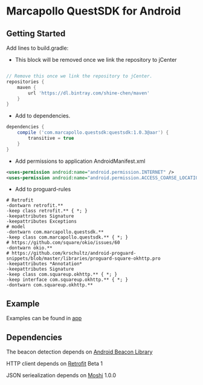 # Marcapollo QuestSDK for Android #



##  Getting Started ##

Add lines to build.gradle:

- This block will be removed once we link the repository to jCenter
```gradle

// Remove this once we link the repository to jCenter.
repositories {
    maven {
        url 'https://dl.bintray.com/shine-chen/maven'
    }
}
```

- Add to dependencies.
```gradle
dependencies {
	compile ('com.marcapollo.questsdk:questsdk:1.0.3@aar') {
		transitive = true
	}
}
```

- Add permissions to application AndroidManifest.xml
```xml
<uses-permission android:name="android.permission.INTERNET" />
<uses-permission android:name="android.permission.ACCESS_COARSE_LOCATION"/>
```

- Add to proguard-rules
```proguard
# Retrofit
-dontwarn retrofit.**
-keep class retrofit.** { *; }
-keepattributes Signature
-keepattributes Exceptions
# model
-dontwarn com.marcapollo.questsdk.**
-keep class com.marcapollo.questsdk.** { *; }
# https://github.com/square/okio/issues/60
-dontwarn okio.**
# https://github.com/krschultz/android-proguard-snippets/blob/master/libraries/proguard-square-okhttp.pro
-keepattributes *Annotation*
-keepattributes Signature
-keep class com.squareup.okhttp.** { *; }
-keep interface com.squareup.okhttp.** { *; }
-dontwarn com.squareup.okhttp.**
```

## Example ##
Examples can be found in [app](app)

## Dependencies ##

The beacon detection depends on [Android Beacon Library](http://altbeacon.github.io/android-beacon-library/index.html)

HTTP client depends on [Retrofit](http://square.github.io/retrofit/) Beta 1

JSON seriealization depends on [Moshi](https://github.com/square/moshi) 1.0.0
